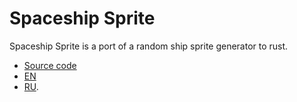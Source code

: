 # Spaceship Sprite

Spaceship Sprite is a port of a random ship sprite generator to rust.

* [Source code](https://github.com/f2d/random_ship_generator)
* [EN](https://www.freecodecamp.org/news/how-to-create-generative-art-in-less-than-100-lines-of-code-d37f379859f/)
* [RU](https://habr.com/company/pixonic/blog/429078/).
